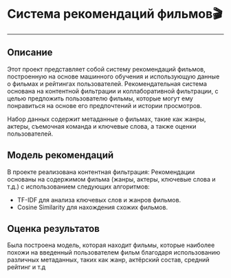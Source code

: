 # Система рекомендаций фильмов🎬
__________
## Описание  
Этот проект представляет собой систему рекомендаций фильмов, построенную на основе машинного обучения и использующую данные о фильмах и рейтингах пользователей. Рекомендательная система основана на контентной фильтрации и коллаборативной фильтрации, с целью предложить пользователю фильмы, которые могут ему понравиться на основе его предпочтений и истории просмотров.

Набор данных содержит метаданные о фильмах, такие как жанры, актеры, съемочная команда и ключевые слова, а также оценки пользователей.

## Модель рекомендаций
В проекте реализована контентная фильтрация: Рекомендации основаны на содержимом фильма (жанры, актеры, ключевые слова и т.д.) с использованием следующих алгоритмов:
 - TF-IDF для анализа ключевых слов и жанров фильмов.  
 - Cosine Similarity для нахождения схожих фильмов.  

## Оценка результатов
Была построена модель, которая находит фильмы, которые наиболее похожи на введенный пользователем фильм благодаря использованию различных метаданных, таких как жанр, актёрский состав, средний рейтинг и т.д 
